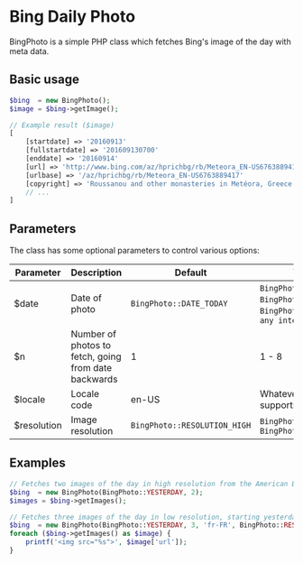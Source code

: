 # Bing Daily Photo

BingPhoto is a simple PHP class which fetches Bing's image of the day with meta data.

## Basic usage

```php
$bing  = new BingPhoto();
$image = $bing->getImage();

// Example result ($image)
[
    [startdate] => '20160913'
    [fullstartdate] => '201609130700'
    [enddate] => '20160914'
    [url] => 'http://www.bing.com/az/hprichbg/rb/Meteora_EN-US6763889417_1920x1080.jpg'
    [urlbase] => '/az/hprichbg/rb/Meteora_EN-US6763889417'
    [copyright] => 'Roussanou and other monasteries in Metéora, Greece (© Stian Rekdal/Nimia)'   
    // ...
]
```

## Parameters

The class has some optional parameters to control various options:

| Parameter   |Description        |Default              |Valid values|
|-------------|-------------------|---------------------|------------|
| $date|Date of photo|`BingPhoto::DATE_TODAY` |`BingPhoto::DATE_YESTERDAY`, `BingPhoto::DATE_TODAY`, `BingPhoto::DATE_TOMORROW`, `any integer >= -1`|
| $n|Number of photos to fetch, going from date backwards|1|1 - 8|
| $locale     |Locale code|en-US|Whatever language Bing supports|
| $resolution |Image resolution|`BingPhoto::RESOLUTION_HIGH`|`BingPhoto::RESOLUTION_LOW`, `BingPhoto::RESOLUTION_HIGH`|

## Examples

```php
// Fetches two images of the day in high resolution from the American Bing portal
$bing  = new BingPhoto(BingPhoto::YESTERDAY, 2);
$images = $bing->getImages();
```

```php
// Fetches three images of the day in low resolution, starting yesterday from the French Bing portal
$bing  = new BingPhoto(BingPhoto::YESTERDAY, 3, 'fr-FR', BingPhoto::RESOLUTION_LOW);
foreach ($bing->getImages() as $image) {
    printf('<img src="%s">', $image['url']);
}
```
